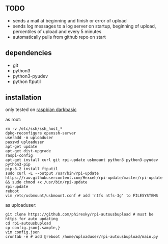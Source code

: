 TODO
---


- sends a mail at beginning and finish or error of upload
- sends log messages to a log server on startup, beginning of upload, percentiles of upload and every 5 minutes
- automatically pulls from github repo on start

dependencies
---
* git
* python3
* python3-pyudev
* python ftputil

installation
---
only tested on [raspbian darkbasic](http://www.linuxsystems.it/raspbian-wheezy-armhf-raspberry-pi-minimal-image/)

as root:

	rm -v /etc/ssh/ssh_host_*
	dpkg-reconfigure openssh-server
	useradd -m uploaduser
	passwd uploaduser
	apt-get update 
	apt-get dist-upgrade
	raspi-config
	apt-get install curl git rpi-update usbmount python3 python3-pyudev python3-pip
	pip-3.2 install ftputil
	sudo curl -L --output /usr/bin/rpi-update https://raw.githubusercontent.com/Hexxeh/rpi-update/master/rpi-update && sudo chmod +x /usr/bin/rpi-update
	rpi-update
	reboot
	vim /etc/usbmount/usbmount.conf # add 'ntfs ntfs-3g' to FILESYSTEMS

as uploaduser:

	git clone https://github.com/phiresky/rpi-autousbupload # must be https for auto updating
	cd rpi-autousbupload
	cp config.json{.sample,}
	vim config.json
	crontab -e # add @reboot /home/uploaduser/rpi-autousbupload/main.py





